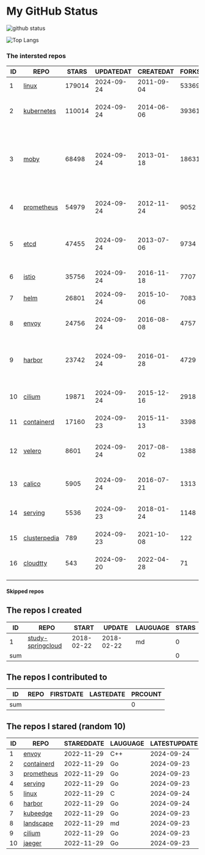 # My GitHub Status

<img src="https://github-readme-stats-1.yihong0618.vercel.app/api?username=daoqingniu&show_icons=true&&&hide_title=true&count_private=true" alt="github status" />

![Top Langs](https://github-readme-stats-1.yihong0618.vercel.app/api/top-langs/?username=daoqingniu&layout=compact)

<!--START_SECTION:github_repos-->
### The intersted repos
| ID |                              REPO                               | STARS  | UPDATEDAT  | CREATEDAT  | FORKSCOUNT |                                                DESCRIPTIONS                                                |
|----|-----------------------------------------------------------------|--------|------------|------------|------------|------------------------------------------------------------------------------------------------------------|
|  1 | [linux](https://github.com/torvalds/linux)                      | 179014 | 2024-09-24 | 2011-09-04 |      53369 | Linux kernel source tree                                                                                   |
|  2 | [kubernetes](https://github.com/kubernetes/kubernetes)          | 110014 | 2024-09-24 | 2014-06-06 |      39361 | Production-Grade Container Scheduling and Management                                                       |
|  3 | [moby](https://github.com/moby/moby)                            |  68498 | 2024-09-24 | 2013-01-18 |      18631 | The Moby Project - a collaborative project for the container ecosystem to assemble container-based systems |
|  4 | [prometheus](https://github.com/prometheus/prometheus)          |  54979 | 2024-09-24 | 2012-11-24 |       9052 | The Prometheus monitoring system and time series database.                                                 |
|  5 | [etcd](https://github.com/etcd-io/etcd)                         |  47455 | 2024-09-24 | 2013-07-06 |       9734 | Distributed reliable key-value store for the most critical data of a distributed system                    |
|  6 | [istio](https://github.com/istio/istio)                         |  35756 | 2024-09-24 | 2016-11-18 |       7707 | Connect, secure, control, and observe services.                                                            |
|  7 | [helm](https://github.com/helm/helm)                            |  26801 | 2024-09-24 | 2015-10-06 |       7083 | The Kubernetes Package Manager                                                                             |
|  8 | [envoy](https://github.com/envoyproxy/envoy)                    |  24756 | 2024-09-24 | 2016-08-08 |       4757 | Cloud-native high-performance edge/middle/service proxy                                                    |
|  9 | [harbor](https://github.com/goharbor/harbor)                    |  23742 | 2024-09-24 | 2016-01-28 |       4729 | An open source trusted cloud native registry project that stores, signs, and scans content.                |
| 10 | [cilium](https://github.com/cilium/cilium)                      |  19871 | 2024-09-24 | 2015-12-16 |       2918 | eBPF-based Networking, Security, and Observability                                                         |
| 11 | [containerd](https://github.com/containerd/containerd)          |  17160 | 2024-09-23 | 2015-11-13 |       3398 | An open and reliable container runtime                                                                     |
| 12 | [velero](https://github.com/vmware-tanzu/velero)                |   8601 | 2024-09-24 | 2017-08-02 |       1388 | Backup and migrate Kubernetes applications and their persistent volumes                                    |
| 13 | [calico](https://github.com/projectcalico/calico)               |   5905 | 2024-09-24 | 2016-07-21 |       1313 | Cloud native networking and network security                                                               |
| 14 | [serving](https://github.com/knative/serving)                   |   5536 | 2024-09-23 | 2018-01-24 |       1148 | Kubernetes-based, scale-to-zero, request-driven compute                                                    |
| 15 | [clusterpedia](https://github.com/clusterpedia-io/clusterpedia) |    789 | 2024-09-23 | 2021-10-08 |        122 | The Encyclopedia of Kubernetes clusters                                                                    |
| 16 | [cloudtty](https://github.com/cloudtty/cloudtty)                |    543 | 2024-09-20 | 2022-04-28 |         71 | A Friendly Kubernetes CloudShell (Web Terminal) !                                                          |



#### Skipped repos
<!--END_SECTION:github_repos-->

<!--START_SECTION:my_github-->
## The repos I created
| ID  |                                 REPO                                 |   START    |   UPDATE   | LAUGUAGE | STARS |
|-----|----------------------------------------------------------------------|------------|------------|----------|-------|
|   1 | [study-springcloud](https://github.com/daoqingniu/study-springcloud) | 2018-02-22 | 2018-02-22 | md       |     0 |
| sum |                                                                      |            |            |          |     0 |

## The repos I contributed to
| ID  | REPO | FIRSTDATE | LASTEDATE | PRCOUNT |
|-----|------|-----------|-----------|---------|
| sum |      |           |           |       0 |

## The repos I stared (random 10)
| ID |                          REPO                          | STAREDDATE | LAUGUAGE | LATESTUPDATE |
|----|--------------------------------------------------------|------------|----------|--------------|
|  1 | [envoy](https://github.com/envoyproxy/envoy)           | 2022-11-29 | C++      | 2024-09-24   |
|  2 | [containerd](https://github.com/containerd/containerd) | 2022-11-29 | Go       | 2024-09-23   |
|  3 | [prometheus](https://github.com/prometheus/prometheus) | 2022-11-29 | Go       | 2024-09-23   |
|  4 | [serving](https://github.com/knative/serving)          | 2022-11-29 | Go       | 2024-09-23   |
|  5 | [linux](https://github.com/torvalds/linux)             | 2022-11-29 | C        | 2024-09-24   |
|  6 | [harbor](https://github.com/goharbor/harbor)           | 2022-11-29 | Go       | 2024-09-24   |
|  7 | [kubeedge](https://github.com/kubeedge/kubeedge)       | 2022-11-29 | Go       | 2024-09-23   |
|  8 | [landscape](https://github.com/cncf/landscape)         | 2022-11-29 | md       | 2024-09-23   |
|  9 | [cilium](https://github.com/cilium/cilium)             | 2022-11-29 | Go       | 2024-09-23   |
| 10 | [jaeger](https://github.com/jaegertracing/jaeger)      | 2022-11-29 | Go       | 2024-09-23   |

<!--END_SECTION:my_github-->
